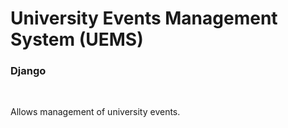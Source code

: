 <h1>University Events Management System (UEMS)</h1>
<h3>Django</h3>
<br/>
<p>Allows management of university events.</p>

